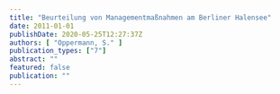 ```yaml
---
title: "Beurteilung von Managementmaßnahmen am Berliner Halensee"
date: 2011-01-01
publishDate: 2020-05-25T12:27:37Z
authors: [ "Oppermann, S." ]
publication_types: ["7"]
abstract: ""
featured: false
publication: ""
---
```


